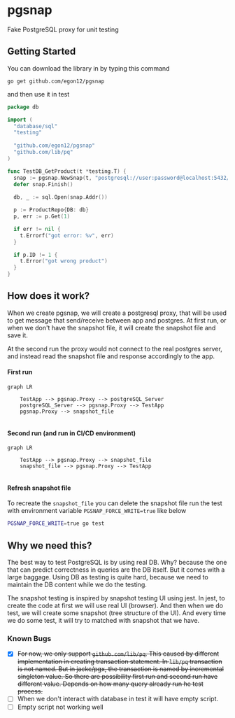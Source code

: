 # pgsnap
Fake PostgreSQL proxy for unit testing

## Getting Started
You can download the library in by typing this command

```
go get github.com/egon12/pgsnap
```
and then use it in test
```go
package db

import (
  "database/sql"
  "testing"
  
  "github.com/egon12/pgsnap"
  "github.com/lib/pq"
)

func TestDB_GetProduct(t *testing.T) {
  snap := pgsnap.NewSnap(t, "postgresql://user:password@localhost:5432/dbname")
  defer snap.Finish()
  
  db, _ := sql.Open(snap.Addr())

  p := ProductRepo{DB: db}
  p, err := p.Get(1)

  if err != nil {
    t.Errorf("got error: %v", err)
  }

  if p.ID != 1 {
    t.Error("got wrong product")
  }
}

```

## How does it work?
When we create pgsnap, we will create a postgresql proxy, that will be used to get message that 
send/receive between app and postgres. At first run, or when we don't have the snapshot file,
it will create the snapshot file and save it.

At the second run the proxy would not connect to the real postgres server, and instead read
the snapshot file and response accordingly to the app.

#### First run
```mermaid
graph LR

    TestApp --> pgsnap.Proxy --> postgreSQL_Server
    postgreSQL_Server --> pgsnap.Proxy --> TestApp
    pgsnap.Proxy --> snapshot_file
    
```

#### Second run (and run in CI/CD environment)
```mermaid
graph LR

    TestApp --> pgsnap.Proxy --> snapshot_file
    snapshot_file --> pgsnap.Proxy --> TestApp
    
```

#### Refresh snapshot file
To recreate the `snapshot_file` you can delete the snapshot file run the test with
environment variable `PGSNAP_FORCE_WRITE=true` like below

```sh
PGSNAP_FORCE_WRITE=true go test
```

## Why we need this?
The best way to test PostgreSQL is by using real DB. Why? because the one that can predict 
correctness in queries are the DB itself. But it comes with a large baggage.
Using DB as testing is quite hard, because we need to maintain the DB content while we 
do the testing.

The snapshot testing is inspired by snapshot testing UI using jest. In jest, to create the 
code at first we will use real UI (browser). And then when we do test, we will create some 
snapshot (tree structure of the UI). And every time we do some test, it will try to matched
with snapshot that we have.



### Known Bugs
- [x] ~~For now, we only support `github.com/lib/pq`. This caused by different implementation in 
      creating transaction statement. In `lib/pq` transaction is not named. But in jackc/pgx,
      the transaction is named by incremental singleton value. So there are possibility 
      first run and second run have different value. Depends on how many query already run 
      he test process.~~
- [ ] When we don't interact with database in test it will have empty script.
- [ ] Empty script not working well
